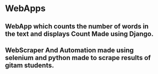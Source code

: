 # WebApps

## WebApp which counts the number of words in the text and displays Count Made using Django.

## WebScraper And Automation made using selenium and python made to scrape results of gitam students.
